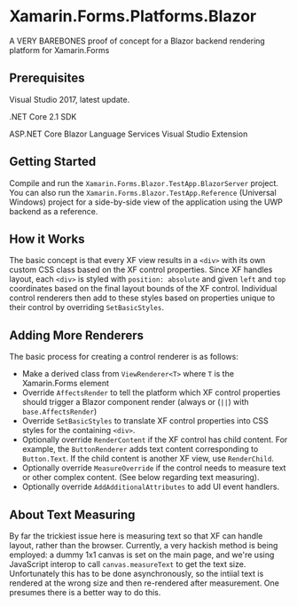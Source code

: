 # Xamarin.Forms.Platforms.Blazor
A VERY BAREBONES proof of concept for a Blazor backend rendering platform for Xamarin.Forms

## Prerequisites
Visual Studio 2017, latest update.

.NET Core 2.1 SDK

ASP.NET Core Blazor Language Services Visual Studio Extension

## Getting Started
Compile and run the `Xamarin.Forms.Blazor.TestApp.BlazorServer` project. You can also run the `Xamarin.Forms.Blazor.TestApp.Reference` (Universal Windows) project for a side-by-side view of the application using the UWP backend as a reference.

## How it Works
The basic concept is that every XF view results in a `<div>` with its own custom CSS class based on the XF control properties. Since XF handles layout, each `<div>` is styled with `position: absolute` and given `left` and `top` coordinates based on the final layout bounds of the XF control. Individual control renderers then add to these styles based on properties unique to their control by overriding `SetBasicStyles`.

## Adding More Renderers
The basic process for creating a control renderer is as follows:
- Make a derived class from `ViewRenderer<T>` where `T` is the Xamarin.Forms element
- Override `AffectsRender` to tell the platform which XF control properties should trigger a Blazor component render (always or (`||`) with `base.AffectsRender`)
- Override `SetBasicStyles` to translate XF control properties into CSS styles for the containing `<div>`.
- Optionally override `RenderContent` if the XF control has child content. For example, the `ButtonRenderer` adds text content corresponding to `Button.Text`. If the child content is another XF view, use `RenderChild`.
- Optionally override `MeasureOverride` if the control needs to measure text or other complex content. (See below regarding text measuring).
- Optionally override `AddAdditionalAttributes` to add UI event handlers.

## About Text Measuring
By far the trickiest issue here is measuring text so that XF can handle layout, rather than the browser. Currently, a very hackish method is being employed: a dummy 1x1 canvas is set on the main page, and we're using JavaScript interop to call `canvas.measureText` to get the text size. Unfortunately this has to be done asynchronously, so the intiial text is rendered at the wrong size and then re-rendered after measurement. One presumes there is a better way to do this. 
